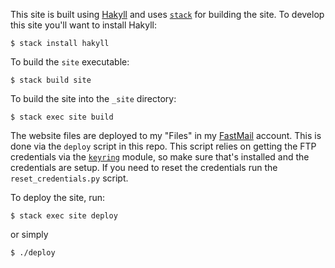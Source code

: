 This site is built using [Hakyll](https://jaspervdj.be/hakyll/) and uses
[`stack`](https://docs.haskellstack.org/en/stable/README/) for building the
site. To develop this site you'll want to install Hakyll:

```
$ stack install hakyll
```

To build the `site` executable:

```
$ stack build site
```

To build the site into the `_site` directory:

```
$ stack exec site build
```

The website files are deployed to my "Files" in my
[FastMail](https://www.fastmail.com/) account. This is done via the `deploy`
script in this repo. This script relies on getting the FTP credentials via the
[`keyring`](https://pypi.org/project/keyring/) module, so make sure that's
installed and the credentials are setup. If you need to reset the credentials
run the `reset_credentials.py` script.

To deploy the site, run:
```
$ stack exec site deploy
```
or simply
```
$ ./deploy
```

